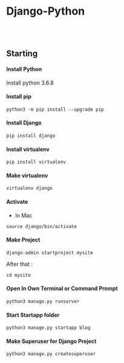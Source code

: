 # Django-Python

<br>
<br>

## Starting 

#### Install Python 

Install python 3.6.8

#### Install pip

```terminal
python3 -m pip install --upgrade pip
```

#### Install Django

```terminal
pip install django
```

#### Install virtualenv

```terminal
pip install virtualenv
```

#### Make virtualenv

```terminal
virtualenv django
```

#### Activate 

* In Mac
  
```terminal
source django/bin/activate
```

#### Make Project

```terminal
django-admin startproject mysite
```
After that :

```terminal
cd mysite
```

#### Open In Own Terminal or Command Prompt

```terminal
python3 manage.py runserver
```

#### Start Startapp folder

```terminal
python3 manage.py startapp blog
```

#### Make Superuser for Django Project

```terminal
python3 manage.py createsuperuser
```

